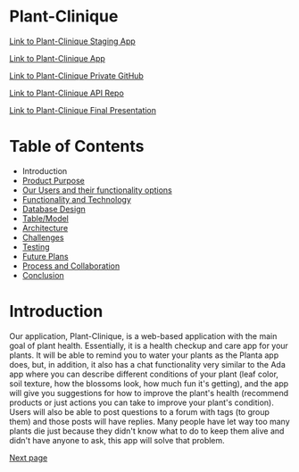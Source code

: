 # Plant-Clinique

[Link to Plant-Clinique Staging App](http://plant-clinique-test.herokuapp.com/)

[Link to Plant-Clinique App](http://plant-clinique.herokuapp.com/)

[Link to Plant-Clinique Private GitHub](https://github.com/Plant-Clinique/Plant-Clinique/)

[Link to Plant-Clinique API Repo](https://github.com/Plant-Clinique/Plant-Clinique-API/)

[Link to Plant-Clinique Final Presentation](https://docs.google.com/presentation/d/1u_ZV_iwTwHEE5Gor9GjBLvlKQA9DYjXv88XHXtVZKQA/edit#slide=id.p)

# Table of Contents 
- Introduction
- [Product Purpose](product_purpose.md) 
- [Our Users and their functionality options](Users_and_functionality.md)
- [Functionality and Technology](technology.md)
- [Database Design](databse_design.md)
- [Table/Model](table_model.md)
- [Architecture](archeticture.md)
- [Challenges](challenges.md)
- [Testing](testing.md)
- [Future Plans](future_plans.md)
- [Process and Collaboration](process_and_collaboration.md)
- [Conclusion](conclusion.md)


# Introduction
Our application, Plant-Clinique, is a web-based application with the main goal of plant health. Essentially, it is a health checkup and care app for your plants. It will be able to remind you to water your plants as the Planta app does, but, in addition, it also has a chat functionality very similar to the Ada app where you can describe different conditions of your plant (leaf color, soil texture, how the blossoms look, how much fun it's getting), and the app will give you suggestions for how to improve the plant's health (recommend products or just actions you can take to improve your plant's condition). Users will also be able to post questions to a forum with tags (to group them) and those posts will have replies. Many people have let way too many plants die just because they didn't know what to do to keep them alive and didn't have anyone to ask, this app will solve that problem. 

[Next page](Product_Purpose.md)
